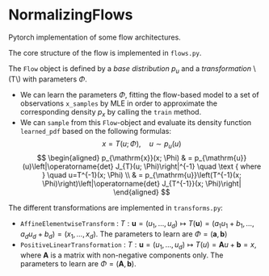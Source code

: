 # NormalizingFlows
Pytorch implementation of some flow architectures.

The core structure of the flow is implemented in `flows.py`. 

The `Flow` object is defined by a *base distribution* $p_u$ and a *transformation* \\(T\\) with parameters $\Phi$.
- We can learn the parameters $\Phi$, fitting the flow-based model to a set of observations `x_samples` by MLE in order to approximate the corresponding density $p_x$ by calling the `train` method.
- We can `sample` from this `Flow`-object and evaluate its density function `learned_pdf` based on the following formulas:
$$ x = T(u; \Phi), \quad u \sim p_u(u)$$
$$
\begin{aligned}
p_{\mathrm{x}}(x; \Phi) & = p_{\mathrm{u}}(u)\left|\operatorname{det} J_{T}(u; \Phi)\right|^{-1} \quad \text { where } \quad u=T^{-1}(x; \Phi) \\
& = p_{\mathrm{u}}\left(T^{-1}(x; \Phi)\right)\left|\operatorname{det} J_{T^{-1}}(x; \Phi)\right|
\end{aligned}
$$

The different transformations are implemented in `transforms.py`:
- `AffineElementwiseTransform` : $T : \mathbf{u} = (u_1, \dots, u_d) \mapsto 
T(\mathbf{u}) = (a_1u_1 + b_1, \dots, a_du_d + b_d) = (x_1, \dots, x_d)$. 
The parameters to learn are $\Phi = (\mathbf{a},\mathbf{b})$
- `PositiveLinearTransformation` : $T: \mathbf{u} = (u_1, \dots, u_d) \mapsto T(u)=\mathbf{A}u + \mathbf{b} = {x}$, 
where $\mathbf{A}$ is a matrix with non-negative components only. 
The parameters to learn are $\Phi = (\mathbf{A},\mathbf{b})$.
